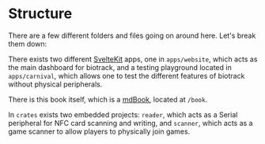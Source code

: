 # Structure

There are a few different folders and files going on around here. Let's break them down:

There exists two different [SvelteKit](https://kit.svelte.dev/) apps, one in `apps/website`,
which acts as the main dashboard for biotrack, and a testing playground
located in `apps/carnival`, which allows one to test the different features of biotrack
without physical peripherals.

There is this book itself, which is a [mdBook](https://rust-lang.github.io/mdBook/),
located at `/book`.

In `crates` exists two embedded projects: `reader`, which acts as a Serial peripheral
for NFC card scanning and writing, and `scanner`, which acts
as a game scanner to allow players to physically join games.
